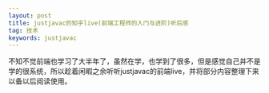 ```yaml
---
layout: post
title: justjavac的知乎live(前端工程师的入门与进阶)听后感
tag: 技术
keywords: justjavac
---
```


不知不觉前端也学习了大半年了，虽然在学，也学到了很多，但是感觉自己并不是学的很系统，所以趁着闲暇之余听听justjavac的前端live，并将部分内容整理下来以备以后阅读使用。